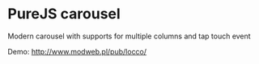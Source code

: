 # PureJS carousel
Modern carousel with supports for multiple columns and tap touch event

Demo: http://www.modweb.pl/pub/locco/
